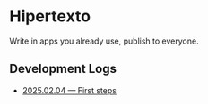 # Hipertexto
Write in apps you already use, publish to everyone.

## Development Logs
- [2025.02.04 — First steps](HIPERTEXTO.md)

